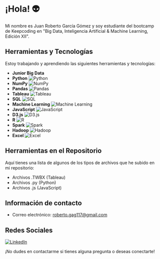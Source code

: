 # ¡Hola! 👽

Mi nombre es Juan Roberto García Gómez y soy estudiante del bootcamp de Keepcoding en "Big Data, Inteligencia Artificial & Machine Learning, Edición XII".

## Herramientas y Tecnologías
Estoy trabajando y aprendiendo las siguientes herramientas y tecnologías:

- **Junior Big Data**
- **Python**
  ![Python](https://cdn.icon-icons.com/icons2/112/PNG/128/python_18894.png)
- **NumPy**
  ![NumPy](https://numpy.org/images/logos/numpy.svg)
- **Pandas**
  ![Pandas](https://pandas.pydata.org/static/img/pandas_white.svg)
- **Tableau**
  ![Tableau](https://cdn.icon-icons.com/icons2/2699/PNG/128/tableau_logo_icon_170843.png)
- **SQL**
  ![SQL](https://cdn.icon-icons.com/icons2/1381/PNG/128/sql_94624.png)
- **Machine Learning**
  ![Machine Learning](https://cdn.icon-icons.com/icons2/2107/PNG/128/file_type_machine_learning_icon_130543.png)
- **JavaScript**
  ![JavaScript](https://cdn.icon-icons.com/icons2/2107/PNG/128/file_type_js_official_icon_130509.png)
- **D3.js**
  ![D3.js](https://cdn.icon-icons.com/icons2/2699/PNG/128/d3_js_logo_icon_168870.png)
- **R**
  ![R](https://cdn.icon-icons.com/icons2/2107/PNG/128/file_type_r_icon_130212.png)
- **Spark**
  ![Spark](https://cdn.icon-icons.com/icons2/2699/PNG/128/apache_spark_logo_icon_169090.png)
- **Hadoop**
  ![Hadoop](https://cdn.icon-icons.com/icons2/2107/PNG/128/file_type_hadoop_icon_130611.png)
- **Excel**
  ![Excel](https://cdn.icon-icons.com/icons2/2107/PNG/128/file_type_excel_icon_130611.png)

## Herramientas en el Repositorio
Aquí tienes una lista de algunos de los tipos de archivos que he subido en mi repositorio:

- Archivos .TWBX (Tableau)
- Archivos .py (Python)
- Archivos .js (JavaScript)

## Información de contacto
- Correo electrónico: roberto.gag117@gmail.com

## Redes Sociales
[![LinkedIn](https://img.shields.io/badge/LinkedIn-Juan%20Roberto%20Garc%C3%ADa%20G%C3%B3mez-blue)](https://www.linkedin.com/in/juan-roberto-garc%C3%ADa-g%C3%B3mez-41880b200/)

¡No dudes en contactarme si tienes alguna pregunta o deseas conectarte!
